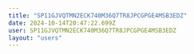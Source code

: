 ```yaml
---
title: "SP11GJVQTMN2ECK740M36Q7TR8JPCGPGE4MSB3EDZ"
date: 2024-10-14T20:47:22.699Z
user: SP11GJVQTMN2ECK740M36Q7TR8JPCGPGE4MSB3EDZ
layout: "users"
---
```

    